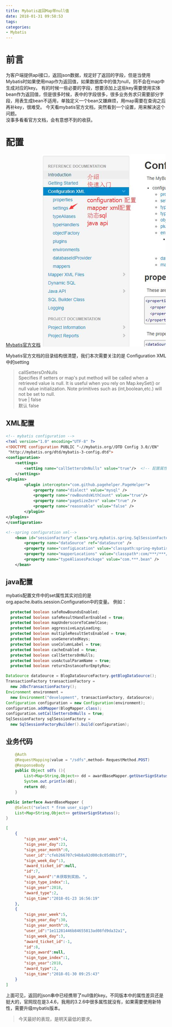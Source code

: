 ```yaml
---
title: Mybatis返回Map带null值
date: 2018-01-31 09:58:53
tags:
categories:
- Mybatis
---
```


# 前言

为客户端提供api接口，返回json数据，规定好了返回的字段，但是当使用Mybatis时如果使用map作为返回值，如果数据库中的值为null，则不会在map中生成对应的key。
有的时候一些必要的字段，想要添加上这些key需要使用实体bean作为返回值，但是很多时候，表中的字段很多，很多业务务求只需要部分字段，用表生成bean不适用，单独定义一个bean又嫌麻烦，用map需要在查询之后再补key，很难受。
今天看mybatis官方文档，突然看到一个设置，用来解决这个问题。  
没事多看看官方文档，会有意想不到的收获。

# 配置

[Mybatis官方文档](http://www.mybatis.org/mybatis-3/configuration.html#)
![Mybatis](https://raw.githubusercontent.com/Gengry/blogImage/master/20180131/QQ%E6%88%AA%E5%9B%BE20180131101846.jpg)

Mybatis官方文档的目录结构很清楚，我们本次需要关注的是 Configuration XML中的setting

> callSettersOnNulls  
> Specifies if setters or map's put method will be called when a retrieved value is null. It is useful when you rely on Map.keySet() or null value initialization. Note primitives such as (int,boolean,etc.) will not be set to null.  
> true | false  
> 默认 false  

## XML配置

```xml
<!-- mybatis configuration -->
<?xml version="1.0" encoding="UTF-8" ?>  
<!DOCTYPE configuration PUBLIC "-//mybatis.org//DTD Config 3.0//EN" 
 "http://mybatis.org/dtd/mybatis-3-config.dtd">
<configuration>
    <settings>
        <setting name="callSettersOnNulls" value="true"/>  <!-- 配置属性值为true-->
    </settings>
<plugins>
        <plugin interceptor="com.github.pagehelper.PageHelper">
            <property name="dialect" value="mysql" />
            <property name="rowBoundsWithCount" value="true"/>
            <property name="pageSizeZero" value="true" />
            <property name="reasonable" value="false" />
        </plugin>
</plugins>
</configuration>  
```

```XML
<!--spring configuration xml-->
	<bean id="sessionFactory" class="org.mybatis.spring.SqlSessionFactoryBean">
		<property name="dataSource" ref="dataSource" />
		<property name="configLocation" value="classpath:spring-mybatis.xml" />
		<property name="mapperLocations" value="classpath*:com/***/***/mapping/*/*.xml" />
		<property name="typeAliasesPackage" value="com.***.bean" />
	</bean>
```

## java配置
mybatis配置文件中的set属性其实对应的是org.apache.ibatis.session.Configuration中的变量。
例如：
```java
  protected boolean safeRowBoundsEnabled;
  protected boolean safeResultHandlerEnabled = true;
  protected boolean mapUnderscoreToCamelCase;
  protected boolean aggressiveLazyLoading;
  protected boolean multipleResultSetsEnabled = true;
  protected boolean useGeneratedKeys;
  protected boolean useColumnLabel = true;
  protected boolean cacheEnabled = true;
  protected boolean callSettersOnNulls;
  protected boolean useActualParamName = true;
  protected boolean returnInstanceForEmptyRow;
```

```java
DataSource dataSource = BlogDataSourceFactory.getBlogDataSource();
TransactionFactory transactionFactory =
  new JdbcTransactionFactory();
Environment environment =
  new Environment("development", transactionFactory, dataSource);
Configuration configuration = new Configuration(environment);
configuration.addMapper(BlogMapper.class);
configuration.setCallSettersOnNulls = true;
SqlSessionFactory sqlSessionFactory =
  new SqlSessionFactoryBuilder().build(configuration);
```

## 业务代码

```java
    @Auth
    @RequestMapping(value = "/sdfs",method= RequestMethod.POST)
    @ResponseBody
    public Object sdfs (){
        List<Map<String,Object>> dd = awardBaseMapper.getUserSignStatuss();
        System.out.println(dd);
        return dd;
    }
```
```java
public interface AwardBaseMapper {
	@Select("select * from user_sign")
    List<Map<String,Object>> getUserSignStatuss();
}
```

```json
[
	{
		"sign_year_week":4,
		"sign_year_day":23,
		"sign_year_month":0,
		"user_id":"cfeb266707c94b8a92d00c8c05d8b1f7",
		"sign_week_day":3,
		"award_ticket_id":null,
		"id":7,
		"sign_award":"未获取到奖励。",
		"sign_type_index":1,
		"sign_year":2018,
		"award_type":2,
		"sign_time":"2018-01-23 16:56:19"
	},
	{
		"sign_year_week":5,
		"sign_year_day":30,
		"sign_year_month":0,
		"user_id":"1e11281446b84655813ad08fd9da32a1",
		"sign_week_day":3,
		"award_ticket_id":-1,
		"id":8,
		"sign_award":null,
		"sign_type_index":1,
		"sign_year":2018,
		"award_type":2,
		"sign_time":"2018-01-30 09:25:43"
	}
]
```

上面可见，返回的json串中已经携带了null值的key。不同版本中的属性差异还是挺大的，官网现在是3.4.6，我用的3.2.6中很多属性就没有，如果需要使用新特性，需要升级mybatis版本。

<blockquote class="blockquote-center">今天最好的表现，是明天最低的要求。</blockquote>